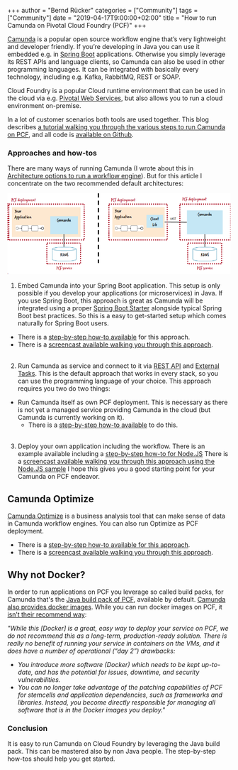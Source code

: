 +++
author = "Bernd Rücker"
categories = ["Community"]
tags = ["Community"]
date = "2019-04-17T9:00:00+02:00"
title = "How to run Camunda on Pivotal Cloud Foundry (PCF)"
+++

[Camunda](https://camunda.com/) is a popular open source workflow engine that’s very lightweight and developer friendly. If you’re developing in Java you can use it embedded e.g. in [Spring Boot](https://spring.io/projects/spring-boot) applications. Otherwise you simply leverage its REST APIs and language clients, so Camunda can also be used in other programming languages. It can be integrated with basically every technology, including e.g. Kafka, RabbitMQ, REST or SOAP.

<!--more-->
Cloud Foundry is a popular Cloud runtime environment that can be used in the cloud via e.g. [Pivotal Web Services](https://run.pivotal.io/), but also allows you to run a cloud environment on-premise.

In a lot of customer scenarios both tools are used together. This blog describes [a tutorial walking you through the various steps to run Camunda on PCF](https://github.com/berndruecker/camunda-on-pcf), and all code is [available on Github](https://github.com/adam-p/markdown-here/wiki/Markdown-Cheatsheet#lines).

### Approaches and how-tos
There are many ways of running Camunda (I wrote about this in [Architecture options to run a workflow engine](https://blog.bernd-ruecker.com/architecture-options-to-run-a-workflow-engine-6c2419902d91)). But for this article I concentrate on the two recommended default architectures:

![camunda 1](content/post/2019/04/camunda-on-pivotal-cloud-foundry.png)

1. Embed Camunda into your Spring Boot application. This setup is only possible if you develop your applications (or microservices) in Java. If you use Spring Boot, this approach is great as Camunda will be integrated using a proper [Spring Boot Starter](https://docs.camunda.org/manual/latest/user-guide/spring-boot-integration/) alongside typical Spring Boot best practices. So this is a easy to get-started setup which comes naturally for Spring Boot users.
  - There is a [step-by-step how-to available](https://github.com/berndruecker/camunda-on-pcf/tree/master/spring-boot-embedded-engine-sample) for this approach.
  - There is a [screencast available walking you through this approach](https://www.youtube.com/watch?v=va2uf-RRhPs).
  <br><br>

2. Run Camunda as service and connect to it via [REST API](https://docs.camunda.org/manual/latest/reference/rest/) and [External Tasks](https://docs.camunda.org/manual/latest/user-guide/process-engine/external-tasks/). This is the default approach that works in every stack, so you can use the programming language of your choice. This approach requires you two do two things:
  - Run Camunda itself as own PCF deployment. This is necessary as there is not yet a managed service providing Camunda in the cloud (but Camunda is currently working on it).
      - There is a [step-by-step how-to available](https://github.com/berndruecker/camunda-on-pcf/tree/master/engine-as-a-service) to do this.
<br><br>

3. Deploy your own application including the workflow.
There is an example available including a [step-by-step how-to for Node.JS](https://www.youtube.com/watch?v=e0rdC8ElxLk)
There is a [screencast available walking you through this approach using the Node.JS sample](https://www.youtube.com/watch?v=va2uf-RRhPs)
I hope this gives you a good starting point for your Camunda on PCF endeavor.

## Camunda Optimize
[Camunda Optimize](https://camunda.com/products/optimize/) is a business analysis tool that can make sense of data in Camunda workflow engines. You can also run Optimize as PCF deployment.
  - There is a [step-by-step how-to available for this approach](https://github.com/berndruecker/camunda-on-pcf/tree/master/optimize-as-a-service).
  - There is a [screencast available walking you through this approach](https://www.youtube.com/watch?v=w_EOtS9-pWU).

## Why not Docker?
In order to run applications on PCF you leverage so called build packs, for Camunda that's the [Java build pack of PCF](https://github.com/cloudfoundry/java-buildpack),  available by default. [Camunda also provides docker images](https://github.com/camunda/docker-camunda-bpm-platform). While you can run docker images on PCF, it [isn’t their recommend way](https://docs.pivotal.io/tiledev/2-2/bosh-release.html):

_"While this [Docker] is a great, easy way to deploy your service on PCF, we do not recommend this as a long-term, production-ready solution. There is really no benefit of running your service in containers on the VMs, and it does have a number of operational (“day 2”) drawbacks:_

  - _You introduce more software (Docker) which needs to be kept up-to-date, and has the potential for issues, downtime, and security vulnerabilities._
  - _You can no longer take advantage of the patching capabilities of PCF for stemcells and application dependencies, such as frameworks and libraries. Instead, you become directly responsible for managing all software that is in the Docker images you deploy."_

### Conclusion
It is easy to run Camunda on Cloud Foundry by leveraging the Java build pack. This can be mastered also by non Java people. The step-by-step how-tos should help you get started.

